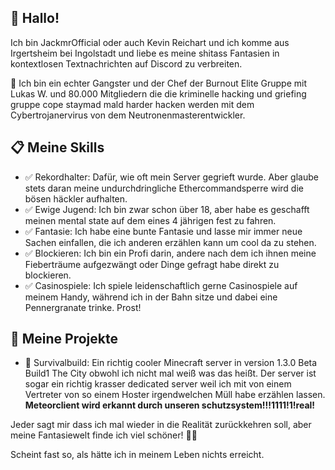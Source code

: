 ## 👋 Hallo!
Ich bin JackmrOfficial oder auch Kevin Reichart und ich komme aus Irgertsheim bei Ingolstadt und liebe es meine shitass Fantasien in kontextlosen Textnachrichten auf Discord zu verbreiten.

🧢 Ich bin ein echter Gangster und der Chef der Burnout Elite Gruppe mit Lukas W. und 80.000 Mitgliedern die die kriminelle hacking und griefing gruppe cope staymad mald harder hacken werden mit dem Cybertrojanervirus von dem Neutronenmasterentwickler.

## 📋 Meine Skills

- ✅ Rekordhalter: Dafür, wie oft mein Server gegrieft wurde. Aber glaube stets daran meine undurchdringliche Ethercommandsperre wird die bösen häckler aufhalten.
- ✅ Ewige Jugend: Ich bin zwar schon über 18, aber habe es geschafft meinen mental state auf dem eines 4 jährigen fest zu fahren.
- ✅ Fantasie: Ich habe eine bunte Fantasie und lasse mir immer neue Sachen einfallen, die ich anderen erzählen kann um cool da zu stehen.
- ✅ Blockieren: Ich bin ein Profi darin, andere nach dem ich ihnen meine Fieberträume aufgezwängt oder Dinge gefragt habe direkt zu blockieren.
- ✅ Casinospiele: Ich spiele leidenschaftlich gerne Casinospiele auf meinem Handy, während ich in der Bahn sitze und dabei eine Pennergranate trinke. Prost!

## 🌯 Meine Projekte
- 🏰 Survivalbuild: Ein richtig cooler Minecraft server in version 1.3.0 Beta Build1 The City obwohl ich nicht mal weiß was das heißt. Der server ist sogar ein richtig krasser dedicated server weil ich mit von einem Vertreter von so einem Hoster irgendwelchen Müll habe erzählen lassen. **Meteorclient wird erkannt durch unseren schutzsystem!!!1111!1!real!**

Jeder sagt mir dass ich mal wieder in die Realität zurückkehren soll, aber meine Fantasiewelt finde ich viel schöner! 🤩💖

Scheint fast so, als hätte ich in meinem Leben nichts erreicht.
